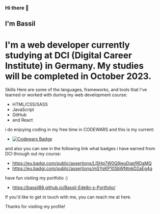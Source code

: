 ### Hi there 👋
## I'm Bassil 
# I'm a web developer currently studying at DCI (Digital Career Institute) in Germany. My studies will be completed in October 2023.

Skills
Here are some of the languages, frameworks, and tools that I've learned or worked with during my web development course:

- HTML/CSS/SASS
- JavaScript
- GitHub
- and React

i do enjoying coding in my free time in CODEWARS and this is my current: 
- [![Codewars Badge](https://www.codewars.com/users/Bassil/badges/large)](https://www.codewars.com/users/Bassil)

and also you can see in the following link what badges i have earned from DCI through out my course:
- https://eu.badgr.com/public/assertions/Ll5Hq7W0Q9ieuDqpfRDaMQ
- https://eu.badgr.com/public/assertions/mSYsKP10SbWNtnkD2aEg4g

 
have fun visiting my portfolio :)
- https://bassil88.github.io/Bassil-Edelbi-s-Portfolio/

If you'd like to get in touch with me, you can reach me at here.

Thanks for visiting my profile!





<!--
**Bassil88/Bassil88** is a ✨ _special_ ✨ repository because its `README.md` (this file) appears on your GitHub profile.

Here are some ideas to get you started:

- 🔭 I’m currently working on ...
- 🌱 I’m currently learning ...
- 👯 I’m looking to collaborate on ...
- 🤔 I’m looking for help with ...
- 💬 Ask me about ...
- 📫 How to reach me: ...
- 😄 Pronouns: ...
- ⚡ Fun fact: ...
-->

